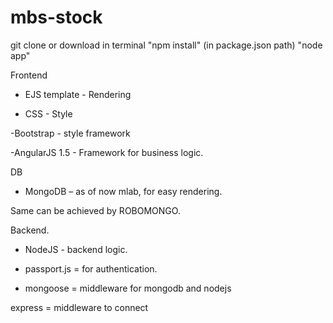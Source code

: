 # mbs-stock
git clone or download
in terminal "npm install" (in package.json path)
"node app"




Frontend


- EJS template - Rendering

- CSS	- Style

-Bootstrap - style framework

-AngularJS 1.5 - Framework for business logic.


DB


- MongoDB – as of now mlab, for easy rendering.

Same can be achieved by ROBOMONGO.


Backend.


- NodeJS - backend logic.

- passport.js = for authentication.

- mongoose = middleware for mongodb and nodejs

express = middleware to connect

